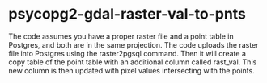 # psycopg2-gdal-raster-val-to-pnts
The code assumes you have a proper raster file and a point table in Postgres, and both are in the same projection. The code uploads the raster file into Postgres using the raster2pgsql command. Then it will create a copy table of the point table with an additional column called rast_val. This new column is then updated with pixel values intersecting with the points.
